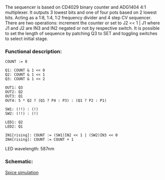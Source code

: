 The sequencer is based on CD4029 binary counter and ADG1404 4:1 multiplexer. It outputs 3 lowest bits and one of four pots based on 2 lowest bits. Acting as a 1:8, 1:4, 1:2 frequency divider and 4 step CV sequencer. There are two operations: increment the counter or set to J2 << 1 | J1 where J1 and J2 are IN3 and IN2 negated or not by respective switch. It is possible to set the length of sequence by patching Q3 to SET and toggling switches to select initial stage.

### Functional description:
```
COUNT := 0

Q1: COUNT & 1 << 0
Q2: COUNT & 1 << 1
Q3: COUNT & 1 << 2

OUT1: Q3
OUT2: Q2
OUT3: Q1
OUT4: 5 * Q2 ? (Q1 ? P4 : P3) : (Q1 ? P2 : P1)

SW1: (!!) : (!)
SW2: (!!) : (!)

LED1: Q2
LED2: Q1

IN1[rising]: COUNT := (SW1)IN2 << 1 | (SW2)IN3 << 0
IN4[rising]: COUNT := COUNT + 1
```
LED wavelength: 587nm

### Schematic:

[Spice simulation](Sequencer.asc)

